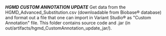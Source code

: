 ***HGMD CUSTOM ANNOTATION UPDATE***
Get data from the HGMD_Advanced_Substitution.csv (downloadable from Biobase® database) and format out a file that one can import in Variant Studio® as "Custom Annotation" file.
This folder contains source code and .jar (in out/artifacts/hgmd_CustomAnnotation_update_jar/).